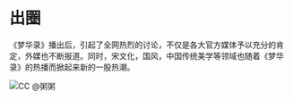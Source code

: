 # 出圈

《梦华录》播出后，引起了全网热烈的讨论，不仅是各大官方媒体予以充分的肯定，外媒也不断报道。同时，宋文化，国风，中国传统美学等领域也随着《梦华录》的热播而掀起来新的一股热潮。

![CC @粥粥](/image/discuss/chu.jpg)
